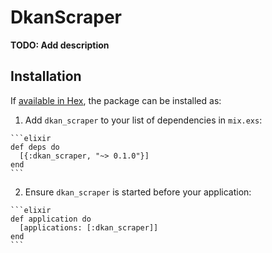 # DkanScraper

**TODO: Add description**

## Installation

If [available in Hex](https://hex.pm/docs/publish), the package can be installed as:

  1. Add `dkan_scraper` to your list of dependencies in `mix.exs`:

    ```elixir
    def deps do
      [{:dkan_scraper, "~> 0.1.0"}]
    end
    ```

  2. Ensure `dkan_scraper` is started before your application:

    ```elixir
    def application do
      [applications: [:dkan_scraper]]
    end
    ```

